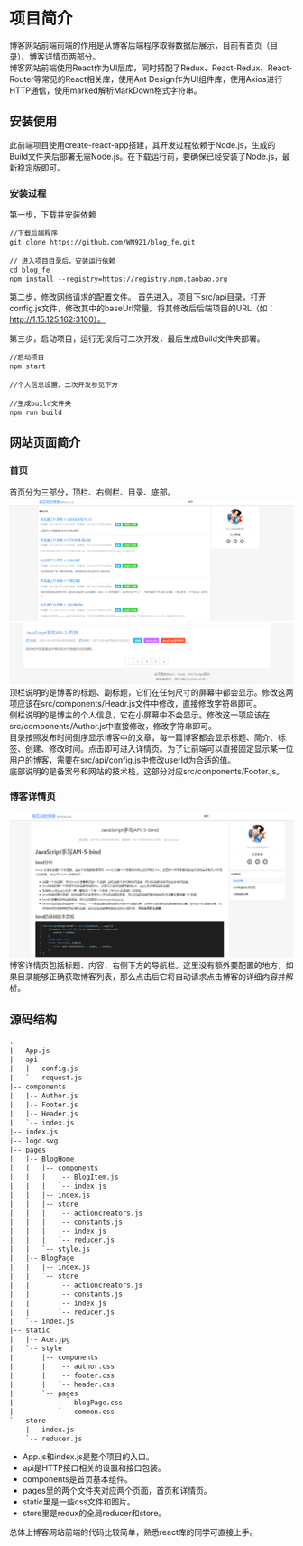 # 项目简介
博客网站前端前端的作用是从博客后端程序取得数据后展示，目前有首页（目录）、博客详情页两部分。  
博客网站前端使用React作为UI层库，同时搭配了Redux、React-Redux、React-Router等常见的React相关库，使用Ant Design作为UI组件库，使用Axios进行HTTP通信，使用marked解析MarkDown格式字符串。

## 安装使用
此前端项目使用create-react-app搭建，其开发过程依赖于Node.js，生成的Build文件夹后部署无需Node.js。在下载运行前，要确保已经安装了Node.js，最新稳定版即可。
### 安装过程
第一步，下载并安装依赖
```
//下载后端程序
git clone https://github.com/WN921/blog_fe.git

// 进入项目目录后，安装运行依赖
cd blog_fe
npm install --registry=https://registry.npm.taobao.org
```

第二步，修改网络请求的配置文件。
首先进入，项目下src/api目录，打开config.js文件，修改其中的baseUrl常量。将其修改后后端项目的URL（如：http://1.15.125.162:3100）。

第三步，启动项目，运行无误后可二次开发，最后生成Build文件夹部署。
```
//启动项目
npm start

//个人信息设置、二次开发参见下方

//生成build文件夹
npm run build
```

## 网站页面简介
### 首页
首页分为三部分，顶栏、右侧栏、目录、底部。
![](image/个人博客/博客网站前端-首页-1.PNG)
![](image/个人博客/博客网站前端-首页-2.PNG)
顶栏说明的是博客的标题、副标题，它们在任何尺寸的屏幕中都会显示。修改这两项应该在src/components/Headr.js文件中修改，直接修改字符串即可。  
侧栏说明的是博主的个人信息，它在小屏幕中不会显示。修改这一项应该在src/components/Author.js中直接修改，修改字符串即可。  
目录按照发布时间倒序显示博客中的文章，每一篇博客都会显示标题、简介、标签、创建、修改时间。点击即可进入详情页。为了让前端可以直接固定显示某一位用户的博客，需要在src/api/config.js中修改userId为合适的值。  
底部说明的是备案号和网站的技术栈，这部分对应src/conponents/Footer.js。
### 博客详情页
![](image\个人博客\博客详情页.PNG)
博客详情页包括标题、内容、右侧下方的导航栏。这里没有额外要配置的地方，如果目录能够正确获取博客列表，那么点击后它将自动请求点击博客的详细内容并解析。

## 源码结构
```
.
|-- App.js
|-- api
|   |-- config.js
|   `-- request.js
|-- components
|   |-- Author.js
|   |-- Footer.js
|   |-- Header.js
|   `-- index.js
|-- index.js
|-- logo.svg
|-- pages
|   |-- BlogHome
|   |   |-- components
|   |   |   |-- BlogItem.js
|   |   |   `-- index.js
|   |   |-- index.js
|   |   |-- store
|   |   |   |-- actioncreators.js
|   |   |   |-- constants.js
|   |   |   |-- index.js
|   |   |   `-- reducer.js
|   |   `-- style.js
|   |-- BlogPage
|   |   |-- index.js
|   |   `-- store
|   |       |-- actioncreators.js
|   |       |-- constants.js
|   |       |-- index.js
|   |       `-- reducer.js
|   `-- index.js
|-- static
|   |-- Ace.jpg
|   `-- style
|       |-- components
|       |   |-- author.css
|       |   |-- footer.css
|       |   `-- header.css
|       `-- pages
|           |-- blogPage.css
|           `-- common.css
`-- store
    |-- index.js
    `-- reducer.js
```

* App.js和index.js是整个项目的入口。
* api是HTTP接口相关的设置和接口包装。
* components是首页基本组件。
* pages里的两个文件夹对应两个页面，首页和详情页。
* static里是一些css文件和图片。
* store里是redux的全局reducer和store。

总体上博客网站前端的代码比较简单，熟悉react库的同学可直接上手。
